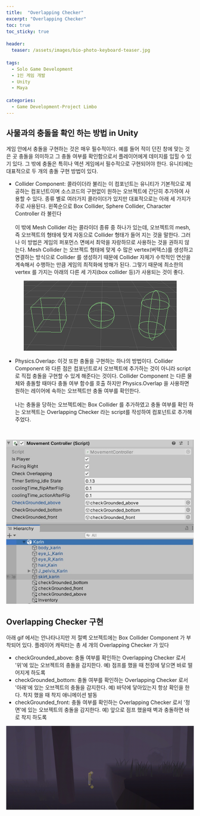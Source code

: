 ```yaml
---
title:  "Overlapping Checker"
excerpt: "Overlapping Checker"
toc: true
toc_sticky: true

header:
  teaser: /assets/images/bio-photo-keyboard-teaser.jpg
  
tags:
  - Solo Game Development
  - 1인 게임 개발
  - Unity
  - Maya
  
categories:
  - Game Development-Project Limbo
---
```




## 사물과의 충돌을 확인 하는 방법 in Unity
게임 안에서 충돌을 구현하는 것은 매우 필수적이다. 예를 들어 적이 던진 창에 맞는 것은 곳 충돌을 의미하고 그 충돌 여부를 확인함으로서 플레이어에게 데미지를 입힐 수 있기 있다. 그 밖에 충돌은 특히나 액션 게임에서 
필수적으로 구현되어야 한다. 유니티에는 대표적으로 두 개의 충돌 구현 방법이 있다.
- Collider Component: 콜라이더라 불리는 이 컴포넌트는 유니티가 기본적으로 제공하는 컴포넌트이며 소스코드의 구현없이 원하는 오브젝트에 간단히 추가하여 사용할 수 있다. 종류 별로 여러가지 콜라이더가 있지만
대표적으로는 아래 세 가지가 주로 사용된다. 왼쪽순으로 Box Collider, Sphere Collider, Character Controller 라 불린다 
<br><br>
이 밖에 Mesh Collider 라는 콜라이더 종류 중 하나가 있는데, 오브젝트의 mesh, 즉 오브젝트의 형태에 맞게 자동으로 Collider 형태가 들어 지는 것을 말한다. 그러나 이 방법은 게임의 퍼포먼스 면에서 
최악을 자랑하므로 사용하는 것을 권하지 않는다. Mesh Collider 는 오브젝트 형태에 맞게 수 많은 vertex(버텍스)를 생성하고 연결하는 방식으로 Collider 를 생성하기 때문에 
Collider 자체가 수학적인 연산을 계속해서 수행하는 만큼 게임의 최적화에 방해가 된다. 그렇기 때문에 최소한의 vertex 를 가지는 아래의 다른 세 가지(box collider 등)가 사용되는 것이 좋다.

<p align="center">
<img src = "https://raw.githubusercontent.com/ronick-grammer/ronick-grammer.github.io/main/assets/images/1-2-overlapping checker/unity-collider-types.png">
</p>

- Physics.Overlap: 이것 또한 충돌을 구현하는 하나의 방법이다. Collider Component 와 다른 점은 컴포넌트로서 오브젝트에 추가하는 것이 아니라 script로 직접 충돌을 구현할 수 있게 해준다는 것이다.
Collider Component 는 다른 물체와 충돌할 때마다 충돌 여부 함수를 호출 하지만 Physics.Overlap 을 사용하면 원하는 레이어에 속하는 오브젝트만 충돌 여부를 확인한다. 
<br><br>
나는 충돌을 당하는 오브젝트에는 Box Collider 를 추가하였고 충돌 여부를 확인 하는 오브젝트는 Overlapping Checker 라는 script를 작성하여 컴포넌트로 추가해주었다.
<br>
<p align="center">
<img src = "https://raw.githubusercontent.com/ronick-grammer/ronick-grammer.github.io/main/assets/images/1-2-overlapping checker/overlaping checker.jpg">
</p>


## Overlapping Checker 구현
아래 gif 에서는 안나타나지만 저 절벽 오브젝트에는 Box Collider Component 가 부착되어 있다. 플레이어 캐릭터는 총 세 개의 Overlapping Checker 가 있다
- checkGrounded_above: 충돌 여부를 확인하는 Overlapping Checker 로서 '위'에 있는 오브젝트의 충돌을 감지한다. 예) 점프를 했을 때 천장에 닿으면 바로 떨어지게 하도록
- checkGrounded_bottom: 충돌 여부를 확인하는 Overlapping Checker 로서 '아래'에 있는 오브젝트의 충돌을 감지한다. 예) 바닥에 닿아있는지 항상 확인을 한다. 착지 했을 때 착지 애니메이션 발동
- checkGrounded_front: 충돌 여부를 확인하는 Overlapping Checker 로서 '정면'에 있는 오브젝트의 충돌을 감지한다. 예) 앞으로 점프 했을때 벽과 충돌하면 바로 착지 하도록

<p align="center">
<img src = "https://raw.githubusercontent.com/ronick-grammer/ronick-grammer.github.io/main/assets/images/1-2-overlapping checker/Overlapping-Checker.gif">
</p>






